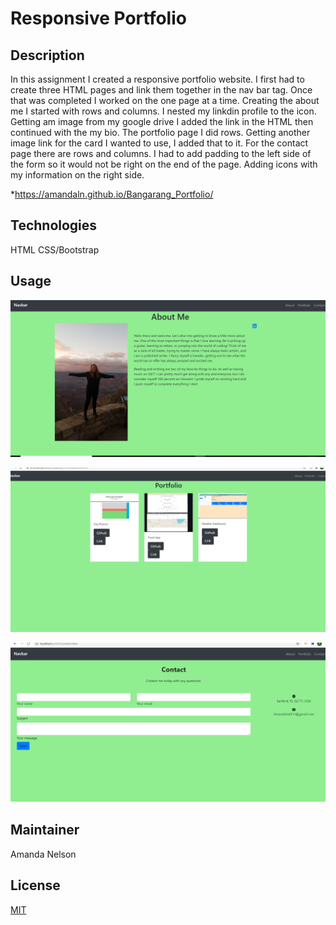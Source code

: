  # Responsive Portfolio
## Description
In this assignment I created a responsive portfolio website. I first had to create three HTML pages and link them together in the nav bar tag. Once that was completed I worked on the one page at a time. Creating the about me I started with rows and columns. I nested my linkdin profile to the icon. Getting am image from my google drive I added the link in the HTML then continued with the my bio. The portfolio page I did rows. Getting another image link for the card I wanted to use, I added that to it. For the contact page there are rows and columns. I had to add padding to the left side of the form so it would not be right on the end of the page. Adding icons with my information on the right side. 

*https://amandaln.github.io/Bangarang_Portfolio/

## Technologies
HTML
CSS/Bootstrap

## Usage
![About screenshot](./assets/images/about.png)

![Portfolio screenshot](./assets/images/updateport.png)

![Contact screenshot](./assets/images/contact.png)


## Maintainer
Amanda Nelson

## License
[MIT](https://choosealicense.com/licenses/mit/)